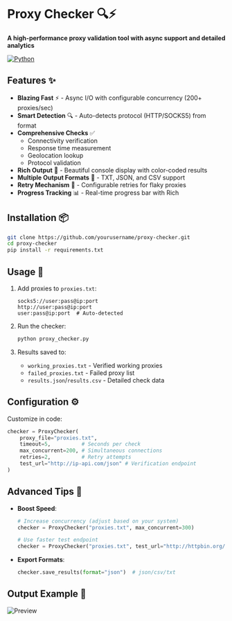 # Proxy Checker 🔍⚡
**A high-performance proxy validation tool with async support and detailed analytics**

[![Python](https://img.shields.io/badge/Python-3.8%2B-blue)](https://python.org)

## Features ✨
- **Blazing Fast** ⚡ - Async I/O with configurable concurrency (200+ proxies/sec)
- **Smart Detection** 🔍 - Auto-detects protocol (HTTP/SOCKS5) from format
- **Comprehensive Checks** ✅
  - Connectivity verification
  - Response time measurement
  - Geolocation lookup
  - Protocol validation
- **Rich Output** 🎨 - Beautiful console display with color-coded results
- **Multiple Output Formats** 💾 - TXT, JSON, and CSV support
- **Retry Mechanism** 🔄 - Configurable retries for flaky proxies
- **Progress Tracking** 📊 - Real-time progress bar with Rich

## Installation 📦
```bash
git clone https://github.com/yourusername/proxy-checker.git
cd proxy-checker
pip install -r requirements.txt
```

## Usage 🚀
1. Add proxies to `proxies.txt`:
   ```text
   socks5://user:pass@ip:port
   http://user:pass@ip:port
   user:pass@ip:port  # Auto-detected
   ```

2. Run the checker:
   ```bash
   python proxy_checker.py
   ```

3. Results saved to:
   - `working_proxies.txt` - Verified working proxies
   - `failed_proxies.txt` - Failed proxy list
   - `results.json`/`results.csv` - Detailed check data

## Configuration ⚙️
Customize in code:
```python
checker = ProxyChecker(
    proxy_file="proxies.txt",
    timeout=5,          # Seconds per check
    max_concurrent=200, # Simultaneous connections
    retries=2,          # Retry attempts
    test_url="http://ip-api.com/json" # Verification endpoint
)
```

## Advanced Tips 🧠
- **Boost Speed**:
  ```python
  # Increase concurrency (adjust based on your system)
  checker = ProxyChecker("proxies.txt", max_concurrent=300)
  
  # Use faster test endpoint
  checker = ProxyChecker("proxies.txt", test_url="http://httpbin.org/ip")
  ```

- **Export Formats**:
  ```python
  checker.save_results(format="json")  # json/csv/txt
  ```

## Output Example 📄
![Preview](https://i.postimg.cc/rm630t02/image.png)
